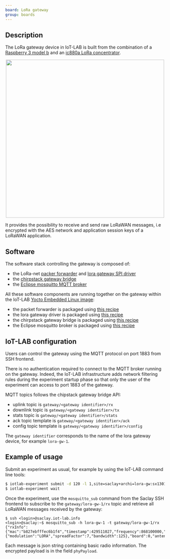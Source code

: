 ```yaml
---
board: LoRa gateway
group: boards
---
```


## Description

The LoRa gateway device in IoT-LAB is built from the combination of a
[Raspberry 3 model b](https://www.raspberrypi.org/products/raspberry-pi-3-model-b/)
and an [ic880a LoRa concentrator](https://wireless-solutions.de/products/lora/radio-modules/ic880a-spi/).

<div style="text-align:center">
<img src="{{ '/assets/images/docs/boards/lora-gw/' | relative_url}}lora-gw.png" style="width:500px;"/>
</div>

It provides the possibility to receive and send raw LoRaWAN messages, i.e
encrypted with the AES network and application session keys of a LoRaWAN
application.

## Software

The software stack controlling the gateway is composed of:
- the LoRa-net [packer forwarder](https://github.com/Lora-net/packet_forwarder)
  and [lora gateway SPI driver](https://github.com/Lora-net/lora_gateway)
- the [chirpstack gateway bridge](https://www.chirpstack.io/gateway-bridge/overview/)
- the [Eclipse mosquitto MQTT broker](https://mosquitto.org/)

All these software components are running together on the gateway within the
IoT-LAB [Yocto Embedded Linux image](https://github.com/iot-lab/iot-lab-yocto):
- the packet forwarder is packaged using [this recipe](https://github.com/iot-lab/iot-lab-yocto/blob/master/meta-iotlab/recipes-support/lora-packet-forwarder/lora-packet-forwarder_4.0.1.bb)
- the lora gateway driver is packaged using [this recipe](https://github.com/iot-lab/iot-lab-yocto/blob/master/meta-iotlab/recipes-support/lora-gateway/lora-gateway_5.0.1.bb)
- the chirpstack gateway bridge is packaged using [this recipe](https://github.com/iot-lab/iot-lab-yocto/blob/master/meta-iotlab/recipes-support/lora-gateway-bridge/lora-gateway-bridge_2.6.0.bb)
- the Eclipse mosquitto broker is packaged using [this recipe](https://github.com/iot-lab/iot-lab-yocto/blob/master/meta-iotlab/recipes-connectivity/mosquitto/mosquitto.inc)

## IoT-LAB configuration

Users can control the gateway using the MQTT protocol on port 1883 from SSH
frontend.

There is no authentication required to connect to the MQTT broker
running on the gateway. Indeed, the IoT-LAB infrastructure adds network
filtering rules during the experiment startup phase so that only the user of
the experiment can access to port 1883 of the gateway.

MQTT topics follows the chipstack gateway bridge API:
- uplink topic is `gateway/<gateway identifier>/rx`
- downlink topic is `gateway/<gateway identifier>/tx`
- stats topic is `gateway/<gateway identifier>/stats`
- ack topic template is `gateway/<gateway identifier>/ack`
- config topic template is `gateway/<gateway identifier>/config`

The `gateway identifier` corresponds to the name of the lora gateway device,
for example `lora-gw-1`.

## Example of usage

Submit an experiment as usual, for example by using the IoT-LAB command line
tools:

```bash
$ iotlab-experiment submit -d 120 -l 1,site=saclay+archi=lora-gw:sx1301
$ iotlab-experiment wait
```

Once the experiment, use the `mosquitto_sub` command from the Saclay SSH
frontend to subscribe to the `gateway/lora-gw-1/rx` topic and retrieve all
LoRaWAN messages received by the gateway:

```
$ ssh <login>@saclay.iot-lab.info
<login>@saclay:~$ mosquitto_sub -h lora-gw-1 -t gateway/lora-gw-1/rx
{"rxInfo":{"mac":"b827ebfffec6b1f4","timestamp":429511027,"frequency":868100000,"channel":0,"rfChain":1,"crcStatus":1,"codeRate":"4/5","rssi":-51,"loRaSNR":10,"size":23,"dataRate":{"modulation":"LORA","spreadFactor":7,"bandwidth":125},"board":0,"antenna":0},"phyPayload":"AC+wANB+1bNwXIj0n4QiqwA8LfdqBkY="}
```

Each message is json string containing basic radio information. The encrypted
payload is in the field `phyPayload`.
